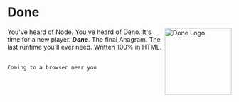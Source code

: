 # Done

<img src="https://i.ibb.co/GPw4zSH/Done-Logo-2.png" alt="Done Logo" align="right" height="150px">

You've heard of Node. You've heard of Deno. It's time for a new player. **_Done_**.  The final Anagram. The last runtime you'll ever need. Written 100% in HTML. 
<br /><br />


```javascript
Coming to a browser near you
```
